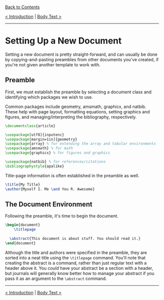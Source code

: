 [Back to Contents](../README.md)

[< Introduction](Introduction.md) | [Body Text >](BodyText.md)

---

# Setting Up a New Document #

Setting a new document is pretty straight-forward, and can usually be done by copying-and-pasting preambles from other documents you've created, if you're not given another template to work with.

## Preamble ##

First, we must establish the preamble by selecting a document class and identifying which packages we wish to use.

Common packages include geometry, amsmath, graphicx, and natbib. These help with page layout, formatting equations, setting graphics and figures, and managing/interpreting the bibliography, respectively.

```latex
\documentclass{article}

\usepackage[utf8]{inputenc}
\usepackage[margin=1in]{geometry}
\usepackage{array} % for extending the array and tabular environments
\usepackage{amsmath} % for math
\usepackage{graphicx} % for figures and graphics

\usepackage{natbib} % for references/citations
\bibliographystyle{apalike}
```

Title-page information is often established in the preamble as well.

```latex
\title{My Title}
\author{Myself I. Me \and You R. Awesome}
```

## The Document Environment ##

Following the preamble, it's time to begin the document.

```latex
\begin{document}
	\titlepage
  
  \abstract{This document is about stuff. You should read it.}
\end{document}
```

Although the title and authors were specified in the preamble, they are sorted into a neat title using the ```\titlepage``` command. You'll note that creating the abstract is a command, rather than just regular text with a header above it. You *could* have your abstract be a section with a header, but journals will generally know better how to manage your abstract if you pass it as an argument to the ```\abstract``` command.

---

[< Introduction](Introduction.md) | [Body Text >](BodyText.md)
